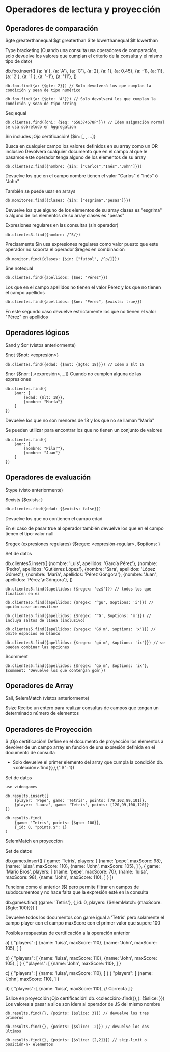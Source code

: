 # Operadores de lectura y proyección

## Operadores de comparación

$gte greaterthanequal $gt greaterthan $lte lowerthanequal $lt lowerthan

Type bracketing (Cuando una consulta usa operadores de comparación, solo devuelve los
valores que cumplan el criterio de la consulta y el mismo tipo de dato)

db.foo.insert([
    {a: 'a'},
    {a: 'A'},
    {a: 'C'},
    {a: 2},
    {a: 1},
    {a: 0.45},
    {a: -1},
    {a: 11},
    {a: '2'},
    {a: '1'},
    {a: '-1'},
    {a: '11'},
])

```
db.foo.find({a: {$gte: 2}}) // Solo devolverá los que cumplan la condición y sean de tipo numérico
```

```
db.foo.find({a: {$gte: 'A'}}) // Solo devolverá los que cumplan la condición y sean de tipo string
```

$eq equal

```
db.clientes.find({dni: {$eq: '658374678P'}}) // Idem asignación normal se usa sobretodo en Aggregation
```

$in includes ¡Ojo certificación!
{$in: [<valor>, <valor>, ...]}

Busca en cualquier campo los valores definidos en su array como un OR inclusivo
Devolverá cualquier documento que en el campo al que le pasamos este operador tenga
alguno de los elementos de su array

```
db.clientes2.find({nombre: {$in: ["Carlos","Inés","John"]}})
```
Devuelve los que en el campo nombre tienen el valor "Carlos" ó "Inés" ó "John"

También se puede usar en arrays

```
db.monitores.find({clases: {$in: ["esgrima","pesas"]}})
```

Devuelve los que alguno de los elementos de su array clases es "esgrima" o alguno de los elementos de su array clases es "pesas"

Expresiones regulares en las consultas (sin operador)

```
db.clientes3.find({nombre: /^S/})
```

Precisamente $in usa expresiones regulares como valor puesto que este operador no soporta
el operador $regex en combinación

```
db.monitor.find({clases: {$in: ["futbol", /^p/]}})
```

$ne notequal

```
db.clientes.find({apellidos: {$ne: "Pérez"}})
```
Los que en el campo apellidos no tienen el valor Pérez y los que no tienen el campo apellidos


```
db.clientes.find({apellidos: {$ne: "Pérez", $exists: true}})
```
En este segundo caso devuelve estrictamente los que no tienen el valor "Pérez" en apellidos

## Operadores lógicos

$and y $or (vistos anteriormente)

$not
{$not: <expresión>}


```
db.clientes.find({edad: {$not: {$gte: 18}}}) // Idem a $lt 18
```

$nor
{$nor: [<expresiones>,<expresión>,...]} Cuando no cumplen alguna de las expresiones

```
db.clientes.find({
    $nor: [
        {edad: {$lt: 18}},
        {nombre: "María"}
    ]
})
```
Devuelve los que no son menores de 18 y los que no se llaman "María"

Se pueden utilizar para encontrar los que no tienen un conjunto de valores

```
db.clientes.find({
    $nor: [
        {nombre: "Pilar"},
        {nombre: "Juan"}
    ]
})
```

## Operadores de evaluación

$type (visto anteriormente)

$exists
{$exists: <boolean>}

```
db.clientes.find({edad: {$exists: false}})
```
Devuelve los que no contienen el campo edad

En el caso de pasar true al operador también devuelve los que en el campo tienen el tipo-valor null

$regex (expresiones regulares)
{$regex: <expresión-regular>, $options: <opciones>}

Set de datos

db.clientes5.insert([
    {nombre: 'Luis', apellidos: 'García Pérez'},
    {nombre: 'Pedro', apellidos: 'Gutiérrez López'},
    {nombre: 'Sara', apellidos: 'López Gómez'},
    {nombre: 'María', apellidos: 'Pérez Góngora'},
    {nombre: 'Juan', apellidos: 'Pérez \nGóngora'},
])


```
db.clientes5.find({apellidos: {$regex: 'ez$'}}) // todos los que finalicen en ez
```

```
db.clientes5.find({apellidos: {$regex: '^gu', $options: 'i'}}) // opción case-insensitive
```

```
db.clientes5.find({apellidos: {$regex: '^G', $options: 'm'}}) // incluya saltos de línea (inclusivo)
```

```
db.clientes5.find({apellidos: {$regex: 'Gó m', $options: 'x'}}) // omite espacios en blanco
```

```
db.clientes5.find({apellidos: {$regex: 'gó m', $options: 'ix'}}) // se pueden combinar las opciones
```

$comment

```
db.clientes5.find({apellidos: {$regex: 'gó m', $options: 'ix'}, $comment: 'Devuelve los que contengan gom'})
```

## Operadores de Array

$all, $elemMatch (vistos anteriormente)

$size
Recibe un entero para realizar consultas de campos que tengan un determinado número de elementos

## Operadores de Proyección

$ ¡Ojo certificación!
Define en el documento de proyección los elementos a devolver de un campo array
en función de una expresión definida en el documento de consulta
- Solo devuelve el primer elemento del array que cumpla la condición
db.<colección>.find({<array>:<valor>},{"<array>.$": 1})


Set de datos

```
use videogames

db.results.insert([
    {player: 'Pepe', game: 'Tetris', points: [79,102,89,101]},
    {player: 'Laura', game: 'Tetris', points: [120,99,100,120]}
])
```

```
db.results.find(
    {game: 'Tetris', points: {$gte: 100}},
    {_id: 0, "points.$": 1}
)
```

$elemMatch en proyección

Set de datos

db.games.insert([
    {
        game: 'Tetris',
        players: [
            {name: 'pepe', maxScore: 98},
            {name: 'luisa', maxScore: 110},
            {name: 'John', maxScore: 105},
        ]
    },
    {
        game: 'Mario Bros',
        players: [
            {name: 'pepe', maxScore: 70},
            {name: 'luisa', maxScore: 98},
            {name: 'John', maxScore: 110},
        ]
    }
])

Funciona como el anterior ($) pero permite filtrar en campos de subdocumentos
y no hace falta que la expresión esté en la consulta

db.games.find(
    {game: 'Tetris'},
    {_id: 0, players: {$elemMatch: {maxScore: {$gte: 100}}}}
)

Devuelve todos los documentos con game igual a 'Tetris' pero solamente el campo player con el campo maxScore
con el primer valor que supere 100

Posibles respuestas de certificación a la operación anterior

a) {
    "players": [
            {name: 'luisa', maxScore: 110},
            {name: 'John', maxScore: 105},
    ]
}

b) {
    "players": [
            {name: 'luisa', maxScore: 110},
            {name: 'John', maxScore: 105},
    ]
}
{
    "players": [
            {name: 'John', maxScore: 110},
    ] 
}

c) {
    "players": [
            {name: 'luisa', maxScore: 110},
    ]
}
{
    "players": [
            {name: 'John', maxScore: 110},
    ] 
}

d) {
    "players": [
            {name: 'luisa', maxScore: 110}, // Correcta
    ]
}

$slice en proyección ¡Ojo certificación!
db.<colección>.find({<consulta>},{<array>: {$slice: <valor>}})
Los valores a pasar a slice son idem al operador de JS del mismo nombre

```
db.results.find({}, {points: {$slice: 3}}) // devuelve los tres primeros
```
```
db.results.find({}, {points: {$slice: -2}}) // devuelve los dos últimos
```
```
db.results.find({}, {points: {$slice: [2,2]}}) // skip-limit o posición-nº elementos
```


